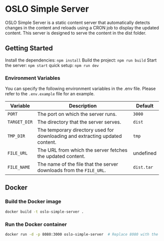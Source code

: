 # OSLO Simple Server
OSLO Simple Server is a static content server that automatically detects changes in the content and reloads using a CRON job to display the updated content. This server is designed to serve the content in the dist folder.

## Getting Started
Install the dependencies: `npm install`
Build the project: `npm run build`
Start the server: `npm start`
quick setup: `npm run dev`

### Environment Variables
You can specify the following environment variables in the .env file. Please refer to the `.env.example` file for an example.

| Variable   | Description                                                                 | Default  |
|------------|-----------------------------------------------------------------------------|----------|
| `PORT`     | The port on which the server runs.                                          | `3000`   |
| `TARGET_DIR` | The directory that the server serves.                                      | `dist`   |
| `TMP_DIR`  | The temporary directory used for downloading and extracting updated content.| `tmp`    |
| `FILE_URL` | The URL from which the server fetches the updated content.                  |   undefined       |
| `FILE_NAME`| The name of the file that the server downloads from the `FILE_URL`.         | `dist.tar`|

## Docker

### Build the Docker image
```bash
docker build -t oslo-simple-server .
```

### Run the Docker container
```bash
docker run -d -p 8080:3000 oslo-simple-server  # Replace 8080 with the port you want to use and 3000 with the port from your .env
```
